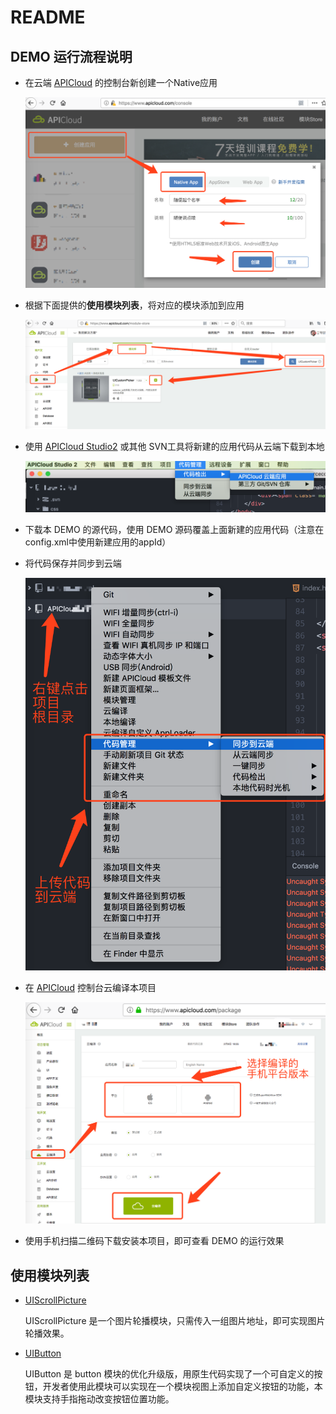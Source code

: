# README

## DEMO 运行流程说明

- 在云端 [APICloud](https://www.apicloud.com) 的控制台新创建一个Native应用
	
	![创建应用](./readmeImgs/createApp.png)

- 根据下面提供的**使用模块列表**，将对应的模块添加到应用
	
	![添加模块](./readmeImgs/addModule.png)

- 使用 [APICloud Studio2](https://www.apicloud.com/devtools) 或其他 SVN工具将新建的应用代码从云端下载到本地
	
	![从云端下载应用](./readmeImgs/downApp.png)

- 下载本 DEMO 的源代码，使用 DEMO 源码覆盖上面新建的应用代码（注意在config.xml中使用新建应用的appId）

- 将代码保存并同步到云端
	
	![同步新代码到云端](./readmeImgs/uploadApp.png)

- 在 [APICloud](https://www.apicloud.com) 控制台云编译本项目
	
	![控制台云编译](./readmeImgs/buildApp.png)
	
- 使用手机扫描二维码下载安装本项目，即可查看 DEMO 的运行效果

## 使用模块列表

- [UIScrollPicture](https://docs.apicloud.com/Client-API/UI-Layout/UIScrollPicture)
	
	UIScrollPicture 是一个图片轮播模块，只需传入一组图片地址，即可实现图片轮播效果。
	
- [UIButton](https://docs.apicloud.com/Client-API/UI-Layout/UIButton)
	
	UIButton 是 button 模块的优化升级版，用原生代码实现了一个可自定义的按钮，开发者使用此模块可以实现在一个模块视图上添加自定义按钮的功能，本模块支持手指拖动改变按钮位置功能。